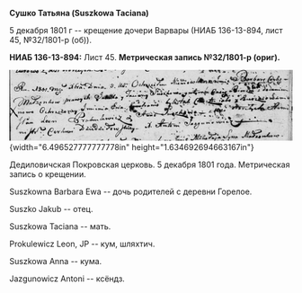 **Сушко Татьяна (Suszkowa Taciana)**

5 декабря 1801 г -- крещение дочери Варвары (НИАБ 136-13-894, лист 45,
№32/1801-р (об)).

**НИАБ 136-13-894:** Лист 45. **Метрическая запись №32/1801-р (ориг).**

![](./media/b432051db00f57979520effc40f30d72cb78d187.png){width="6.496527777777778in"
height="1.634692694663167in"}

Дедиловичская Покровская церковь. 5 декабря 1801 года. Метрическая
запись о крещении.

Suszkowna Barbara Ewa -- дочь родителей с деревни Горелое.

Suszko Jakub -- отец.

Suszkowa Taciana -- мать.

Prokulewicz Leon, JP -- кум, шляхтич.

Suszkowa Anna -- кума.

Jazgunowicz Antoni -- ксёндз.
